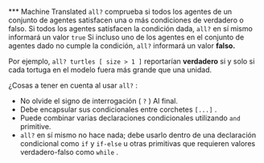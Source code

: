 ﻿*** Machine Translated
`all?` comprueba si todos los agentes de un conjunto de agentes satisfacen una o más condiciones de verdadero o falso. Si todos los agentes satisfacen la condición dada, `all?` en sí mismo informará un valor `true` Si incluso uno de los agentes en el conjunto de agentes dado no cumple la condición, `all?` informará un valor **falso.**

Por ejemplo, `all? turtles [ size > 1 ]` reportarían **verdadero** si y solo si cada tortuga en el modelo fuera más grande que una unidad.

¿Cosas a tener en cuenta al usar `all?` :

- No olvide el signo de interrogación ( `?` ) Al final.
- Debe encapsular sus condicionales entre corchetes `[...]` .
- Puede combinar varias declaraciones condicionales utilizando `and` primitive.
- `all?` en sí mismo no hace nada; debe usarlo dentro de una declaración condicional como `if` y `if-else` u otras primitivas que requieren valores verdadero-falso como `while` .